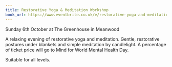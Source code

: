 ```yaml
---
title: Restorative Yoga & Meditation Workshop
book_url: https://www.eventbrite.co.uk/e/restorative-yoga-and-meditation-tickets-74391508003
---
```

Sunday 6th October at The Greenhouse in Meanwood

A relaxing evening of restorative yoga and meditation. Gentle, restorative postures under blankets and simple meditation by candlelight. A percentage of ticket price will go to Mind for World Mental Health Day.

Suitable for all levels.